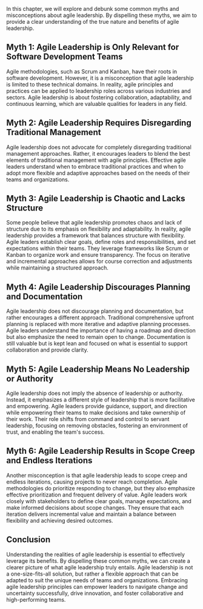 
In this chapter, we will explore and debunk some common myths and misconceptions about agile leadership. By dispelling these myths, we aim to provide a clear understanding of the true nature and benefits of agile leadership.

Myth 1: Agile Leadership is Only Relevant for Software Development Teams
------------------------------------------------------------------------

Agile methodologies, such as Scrum and Kanban, have their roots in software development. However, it is a misconception that agile leadership is limited to these technical domains. In reality, agile principles and practices can be applied to leadership roles across various industries and sectors. Agile leadership is about fostering collaboration, adaptability, and continuous learning, which are valuable qualities for leaders in any field.

Myth 2: Agile Leadership Requires Disregarding Traditional Management
---------------------------------------------------------------------

Agile leadership does not advocate for completely disregarding traditional management approaches. Rather, it encourages leaders to blend the best elements of traditional management with agile principles. Effective agile leaders understand when to embrace traditional practices and when to adopt more flexible and adaptive approaches based on the needs of their teams and organizations.

Myth 3: Agile Leadership is Chaotic and Lacks Structure
-------------------------------------------------------

Some people believe that agile leadership promotes chaos and lack of structure due to its emphasis on flexibility and adaptability. In reality, agile leadership provides a framework that balances structure with flexibility. Agile leaders establish clear goals, define roles and responsibilities, and set expectations within their teams. They leverage frameworks like Scrum or Kanban to organize work and ensure transparency. The focus on iterative and incremental approaches allows for course correction and adjustments while maintaining a structured approach.

Myth 4: Agile Leadership Discourages Planning and Documentation
---------------------------------------------------------------

Agile leadership does not discourage planning and documentation, but rather encourages a different approach. Traditional comprehensive upfront planning is replaced with more iterative and adaptive planning processes. Agile leaders understand the importance of having a roadmap and direction but also emphasize the need to remain open to change. Documentation is still valuable but is kept lean and focused on what is essential to support collaboration and provide clarity.

Myth 5: Agile Leadership Means No Leadership or Authority
---------------------------------------------------------

Agile leadership does not imply the absence of leadership or authority. Instead, it emphasizes a different style of leadership that is more facilitative and empowering. Agile leaders provide guidance, support, and direction while empowering their teams to make decisions and take ownership of their work. Their role shifts from command and control to servant leadership, focusing on removing obstacles, fostering an environment of trust, and enabling the team's success.

Myth 6: Agile Leadership Results in Scope Creep and Endless Iterations
----------------------------------------------------------------------

Another misconception is that agile leadership leads to scope creep and endless iterations, causing projects to never reach completion. Agile methodologies do prioritize responding to change, but they also emphasize effective prioritization and frequent delivery of value. Agile leaders work closely with stakeholders to define clear goals, manage expectations, and make informed decisions about scope changes. They ensure that each iteration delivers incremental value and maintain a balance between flexibility and achieving desired outcomes.

Conclusion
----------

Understanding the realities of agile leadership is essential to effectively leverage its benefits. By dispelling these common myths, we can create a clearer picture of what agile leadership truly entails. Agile leadership is not a one-size-fits-all solution, but rather a flexible approach that can be adapted to suit the unique needs of teams and organizations. Embracing agile leadership principles can empower leaders to navigate change and uncertainty successfully, drive innovation, and foster collaborative and high-performing teams.
